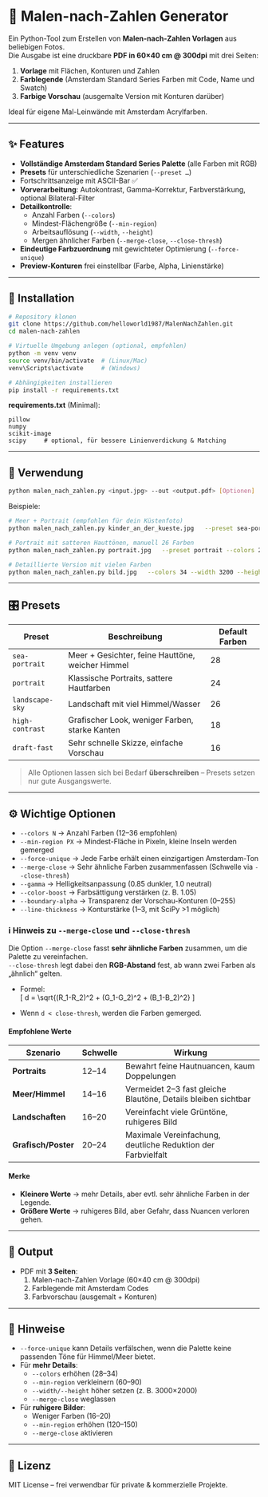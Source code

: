 
# 🎨 Malen-nach-Zahlen Generator

Ein Python-Tool zum Erstellen von **Malen-nach-Zahlen Vorlagen** aus beliebigen Fotos.  
Die Ausgabe ist eine druckbare **PDF in 60×40 cm @ 300dpi** mit drei Seiten:

1. **Vorlage** mit Flächen, Konturen und Zahlen  
2. **Farblegende** (Amsterdam Standard Series Farben mit Code, Name und Swatch)  
3. **Farbige Vorschau** (ausgemalte Version mit Konturen darüber)

Ideal für eigene Mal-Leinwände mit Amsterdam Acrylfarben.

---

## ✨ Features

- **Vollständige Amsterdam Standard Series Palette** (alle Farben mit RGB)  
- **Presets** für unterschiedliche Szenarien (`--preset …`)  
- Fortschrittsanzeige mit ASCII-Bar ✅  
- **Vorverarbeitung**: Autokontrast, Gamma-Korrektur, Farbverstärkung, optional Bilateral-Filter  
- **Detailkontrolle**:  
  - Anzahl Farben (`--colors`)  
  - Mindest-Flächengröße (`--min-region`)  
  - Arbeitsauflösung (`--width`, `--height`)  
  - Mergen ähnlicher Farben (`--merge-close`, `--close-thresh`)  
- **Eindeutige Farbzuordnung** mit gewichteter Optimierung (`--force-unique`)  
- **Preview-Konturen** frei einstellbar (Farbe, Alpha, Linienstärke)  

---

## 🔧 Installation

```bash
# Repository klonen
git clone https://github.com/helloworld1987/MalenNachZahlen.git
cd malen-nach-zahlen

# Virtuelle Umgebung anlegen (optional, empfohlen)
python -m venv venv
source venv/bin/activate  # (Linux/Mac)
venv\Scripts\activate     # (Windows)

# Abhängigkeiten installieren
pip install -r requirements.txt
```

**requirements.txt** (Minimal):
```
pillow
numpy
scikit-image
scipy     # optional, für bessere Linienverdickung & Matching
```

---

## 🚀 Verwendung

```bash
python malen_nach_zahlen.py <input.jpg> --out <output.pdf> [Optionen]
```

Beispiele:

```bash
# Meer + Portrait (empfohlen für dein Küstenfoto)
python malen_nach_zahlen.py kinder_an_der_kueste.jpg   --preset sea-portrait   --out kinderanderkueste.pdf

# Portrait mit satteren Hauttönen, manuell 26 Farben
python malen_nach_zahlen.py portrait.jpg   --preset portrait --colors 26 --out portrait26.pdf

# Detaillierte Version mit vielen Farben
python malen_nach_zahlen.py bild.jpg   --colors 34 --width 3200 --height 2134   --min-region 60 --out detailreich.pdf
```

---

## 🎛 Presets

| Preset         | Beschreibung                                    | Default Farben |
|----------------|-------------------------------------------------|----------------|
| `sea-portrait` | Meer + Gesichter, feine Hauttöne, weicher Himmel| 28             |
| `portrait`     | Klassische Portraits, sattere Hautfarben        | 24             |
| `landscape-sky`| Landschaft mit viel Himmel/Wasser               | 26             |
| `high-contrast`| Grafischer Look, weniger Farben, starke Kanten  | 18             |
| `draft-fast`   | Sehr schnelle Skizze, einfache Vorschau         | 16             |

> Alle Optionen lassen sich bei Bedarf **überschreiben** – Presets setzen nur gute Ausgangswerte.

---

## ⚙️ Wichtige Optionen

- `--colors N` → Anzahl Farben (12–36 empfohlen)  
- `--min-region PX` → Mindest-Fläche in Pixeln, kleine Inseln werden gemerged  
- `--force-unique` → Jede Farbe erhält einen einzigartigen Amsterdam-Ton  
- `--merge-close` → Sehr ähnliche Farben zusammenfassen (Schwelle via `--close-thresh`)  
- `--gamma` → Helligkeitsanpassung (0.85 dunkler, 1.0 neutral)  
- `--color-boost` → Farbsättigung verstärken (z. B. 1.05)  
- `--boundary-alpha` → Transparenz der Vorschau-Konturen (0–255)  
- `--line-thickness` → Konturstärke (1–3, mit SciPy >1 möglich)

### ℹ️ Hinweis zu `--merge-close` und `--close-thresh`

Die Option `--merge-close` fasst **sehr ähnliche Farben** zusammen, um die Palette zu vereinfachen.  
`--close-thresh` legt dabei den **RGB-Abstand** fest, ab wann zwei Farben als „ähnlich“ gelten.

- Formel:  
  \[
  d = \sqrt{(R_1-R_2)^2 + (G_1-G_2)^2 + (B_1-B_2)^2}
  \]

- Wenn `d < close-thresh`, werden die Farben gemerged.

#### Empfohlene Werte
| Szenario             | Schwelle | Wirkung |
|----------------------|----------|---------|
| **Portraits**        | 12–14    | Bewahrt feine Hautnuancen, kaum Doppelungen |
| **Meer/Himmel**      | 14–16    | Vermeidet 2–3 fast gleiche Blautöne, Details bleiben sichtbar |
| **Landschaften**     | 16–20    | Vereinfacht viele Grüntöne, ruhigeres Bild |
| **Grafisch/Poster**  | 20–24    | Maximale Vereinfachung, deutliche Reduktion der Farbvielfalt |

#### Merke
- **Kleinere Werte** → mehr Details, aber evtl. sehr ähnliche Farben in der Legende.  
- **Größere Werte** → ruhigeres Bild, aber Gefahr, dass Nuancen verloren gehen.  

---

## 📄 Output

- PDF mit **3 Seiten**:
  1. Malen-nach-Zahlen Vorlage (60×40 cm @ 300dpi)
  2. Farblegende mit Amsterdam Codes
  3. Farbvorschau (ausgemalt + Konturen)

---

## 📝 Hinweise

- `--force-unique` kann Details verfälschen, wenn die Palette keine passenden Töne für Himmel/Meer bietet.  
- Für **mehr Details**:
  - `--colors` erhöhen (28–34)  
  - `--min-region` verkleinern (60–90)  
  - `--width/--height` höher setzen (z. B. 3000×2000)  
  - `--merge-close` weglassen  
- Für **ruhigere Bilder**:
  - Weniger Farben (16–20)  
  - `--min-region` erhöhen (120–150)  
  - `--merge-close` aktivieren  

---

## 📜 Lizenz

MIT License – frei verwendbar für private & kommerzielle Projekte.  
